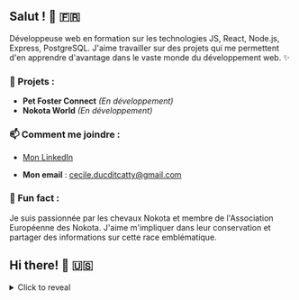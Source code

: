 ##  Salut ! 👋 🇫🇷
Développeuse web en formation sur les technologies JS, React, Node.js, Express, PostgreSQL. J'aime travailler sur des projets qui me permettent d'en apprendre d'avantage dans le vaste monde du développement web. ✨

### 🎯 Projets :
- **Pet Foster Connect** *(En développement)*
- **Nokota World** *(En développement)*

### 📫 Comment me joindre :
- [Mon LinkedIn](https://www.linkedin.com/in/c%C3%A9cile-duc-dit-catty/)

- **Mon email** : cecile.ducditcatty@gmail.com

### 🐎 Fun fact : 
Je suis passionnée par les chevaux Nokota et membre de l'Association Européenne des Nokota.
J'aime m'impliquer dans leur conservation et partager des informations sur cette race emblématique.

##  Hi there! 👋 🇺🇸
<details>
  <summary>Click to reveal</summary>
Web developer in training on JS, React, Node.js, Express, and PostgreSQL technologies. I enjoy working on projects that allow me to learn more in the vast world of web development. ✨

### 🎯 Projects:

- **Nokota World** *(In developpment)*
  
  

### 📫 How to reach me:

- [My LinkedIn](https://www.linkedin.com/in/c%C3%A9cile-duc-dit-catty/)
- **My email** : cecile.ducditcatty@gmail.com

### 🐎 Fun fact:
I am passionate about Nokota horses and I'm a member of the European Nokota Association. 
I enjoy getting involved in their conservation and sharing information about this iconic breed.
</details>

